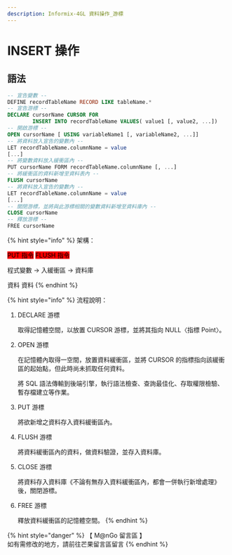 ```yaml
---
description: Informix-4GL 資料操作_游標
---
```


# INSERT 操作

## 語法

```sql
-- 宣告變數 --
DEFINE recordTableName RECORD LIKE tableName.*
-- 宣告游標 --
DECLARE cursorName CURSOR FOR
        INSERT INTO recordTableName VALUES( value1 [, value2, ...])
-- 開啟游標 --
OPEN cursorName [ USING variableName1 [, variableName2, ...]]
-- 將資料放入宣告的變數內 --
LET recordTableName.columnName = value
[...]
-- 將變數資料放入緩衝區內 --
PUT cursorName FORM recordTableName.columnName [, ...]
-- 將緩衝區的資料新增至資料表內 --
FLUSH cursorName
-- 將資料放入宣告的變數內 --
LET recordTableName.columnName = value
[...]
-- 關閉游標，並將與此游標相關的變數資料新增至資料庫內 --
CLOSE cursorName
-- 釋放游標 --
FREE cursorName
```

{% hint style="info" %}
架構：

&#x20;                <mark style="background-color:red;">PUT 指令</mark>                <mark style="background-color:red;">FLUSH 指令</mark>

程式變數        ->        入緩衝區        ->        資料庫

&#x20;                   資料                           資料
{% endhint %}

{% hint style="info" %}
流程說明：

1.  DECLARE 游標

    取得記憶體空間，以放置 CURSOR 游標，並將其指向 NULL〈指標 Point〉。
2.  OPEN 游標

    在記憶體內取得一空間，放置資料緩衝區，並將 CURSOR 的指標指向該緩衝區的起始點，但此時尚未抓取任何資料。

    將 SQL 語法傳輸到後端引擎，執行語法檢查、查詢最佳化、存取權限檢驗、暫存檔建立等作業。
3.  PUT 游標

    將欲新增之資料存入資料緩衝區內。
4.  FLUSH 游標

    將資料緩衝區內的資料，做資料驗證，並存入資料庫。
5.  CLOSE 游標

    將資料存入資料庫《不論有無存入資料緩衝區內，都會一併執行新增處理》後，關閉游標。
6.  FREE 游標

    釋放資料緩衝區的記憶體空間。
{% endhint %}

{% hint style="danger" %}
【 M@nGo 留言區 】\
如有需修改的地方，請前往芒果留言區留言
{% endhint %}
